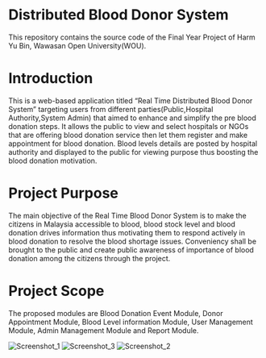 # Distributed Blood Donor System
This repository contains the source code of the Final Year Project of Harm Yu Bin, Wawasan Open University(WOU). 
# Introduction
This is a web-based application titled “Real Time Distributed Blood Donor System” targeting users from different parties(Public,Hospital Authority,System Admin) that aimed to enhance and simplify the pre blood donation steps. 
It allows the public to view and select hospitals or NGOs that are offering blood donation service then let them register and make appointment for blood donation.
Blood levels details are posted by hospital authority and displayed to the public for viewing purpose thus boosting the blood donation motivation. 
# Project Purpose
The main objective of the Real Time Blood Donor System is to make the citizens in Malaysia accessible to blood, blood stock level and blood donation drives information thus motivating them to respond actively in blood donation 
to resolve the blood shortage issues. Conveniency shall be brought to the public and create public awareness of importance of blood donation among the citizens through the project. 
# Project Scope
The proposed modules are Blood Donation Event Module, Donor Appointment Module, Blood Level information Module, User Management Module, Admin Management Module and Report Module.


![Screenshot_1](https://user-images.githubusercontent.com/129722013/229776899-3cb7063e-13a5-4309-8023-7f3ad5ab63d8.png)
![Screenshot_3](https://user-images.githubusercontent.com/129722013/229776913-2dd451ec-ff38-43d1-a14e-a0c8e90a5f2a.png)
![Screenshot_2](https://user-images.githubusercontent.com/129722013/229776920-8f172521-18b6-4ccc-a60b-88f821deda88.png)
